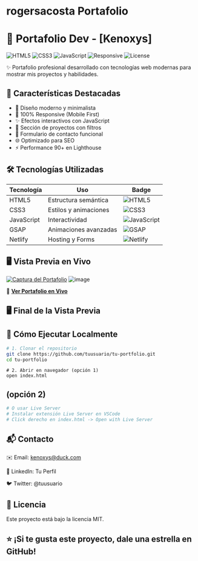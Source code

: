 # rogersacosta Portafolio
# 🚀 Portafolio Dev - [Kenoxys]  

![HTML5](https://img.shields.io/badge/HTML5-E34F26?logo=html5&logoColor=white)
![CSS3](https://img.shields.io/badge/CSS3-1572B6?logo=css3&logoColor=white)
![JavaScript](https://img.shields.io/badge/JavaScript-F7DF1E?logo=javascript&logoColor=black)
![Responsive](https://img.shields.io/badge/Responsive-Yes-brightgreen)
![License](https://img.shields.io/badge/License-MIT-blue)

✨ Portafolio profesional desarrollado con tecnologías web modernas para mostrar mis proyectos y habilidades.

## 🌟 Características Destacadas
- 🎨 Diseño moderno y minimalista
- 📱 100% Responsive (Mobile First)
- ✨ Efectos interactivos con JavaScript
- 📂 Sección de proyectos con filtros
- 📧 Formulario de contacto funcional
- 🌐 Optimizado para SEO
- ⚡ Performance 90+ en Lighthouse

## 🛠️ Tecnologías Utilizadas
| Tecnología | Uso | Badge |
|------------|-----|-------|
| HTML5 | Estructura semántica | ![HTML5](https://img.shields.io/badge/HTML5-E34F26?logo=html5&logoColor=white) |
| CSS3 | Estilos y animaciones | ![CSS3](https://img.shields.io/badge/CSS3-1572B6?logo=css3&logoColor=white) |
| JavaScript | Interactividad | ![JavaScript](https://img.shields.io/badge/JavaScript-F7DF1E?logo=javascript&logoColor=black) |
| GSAP | Animaciones avanzadas | ![GSAP](https://img.shields.io/badge/GSAP-88CE02?logo=greensock&logoColor=white) |
| Netlify | Hosting y Forms | ![Netlify](https://img.shields.io/badge/Netlify-00C7B7?logo=netlify&logoColor=white) |

## 🖥️ Vista Previa en Vivo
[![Captura del Portafolio](https://via.placeholder.com/800x500/2d3748/ffffff?text=Click+para+ver+Live+Demo)](https://kenoxys.github.io/rogersacosta/)
![image](https://github.com/user-attachments/assets/acf775b7-f635-4f46-8d83-f77f09bc5b78)

🔗 **[Ver Portafolio en Vivo](https://kenoxys.github.io/rogersacosta/)**

## 🖥️ Final de la Vista Previa

## 🚀 Cómo Ejecutar Localmente
```bash
# 1. Clonar el repositorio
git clone https://github.com/tuusuario/tu-portfolio.git
cd tu-portfolio
```
```
# 2. Abrir en navegador (opción 1)
open index.html
```
## (opción 2)
```bash
# O usar Live Server 
# Instalar extensión Live Server en VSCode
# Click derecho en index.html -> Open with Live Server
```

## 📬 Contacto
✉️ Email: kenoxys@duck.com

💼 LinkedIn: Tu Perfil

🐦 Twitter: @tuusuario

## 📜 Licencia
Este proyecto está bajo la licencia MIT.

## ⭐ ¡Si te gusta este proyecto, dale una estrella en GitHub!
